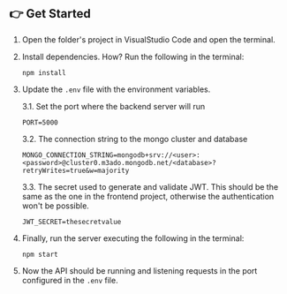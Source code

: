 ## 👉 Get Started

1.  Open the folder's project in VisualStudio Code and open the terminal.
2.  Install dependencies. How? Run the following in the terminal:

    ```
    npm install
    ```

3.  Update the `.env` file with the environment variables.

    3.1. Set the port where the backend server will run

    ```
    PORT=5000
    ```

    3.2. The connection string to the mongo cluster and database

    ```
    MONGO_CONNECTION_STRING=mongodb+srv://<user>:<password>@cluster0.m3ado.mongodb.net/<database>?retryWrites=true&w=majority
    ```

    3.3. The secret used to generate and validate JWT. This should be the same as the one in the frontend project, otherwise the authentication won't be possible.

    ```
    JWT_SECRET=thesecretvalue
    ```

4.  Finally, run the server executing the following in the terminal:

    ```
    npm start
    ```

5.  Now the API should be running and listening requests in the port configured in the `.env` file.
